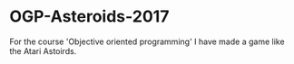# OGP-Asteroids-2017
For the course 'Objective oriented programming' I have made a game like the Atari Astoirds.
